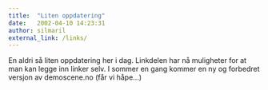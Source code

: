 ```yaml
---
title:  "Liten oppdatering"
date:   2002-04-10 14:23:31
author: silmaril
external_link: /links/
---
```

En aldri så liten oppdatering her i dag. Linkdelen har nå muligheter for
at man kan legge inn linker selv. I sommer en gang kommer en ny og
forbedret versjon av demoscene.no (får vi håpe...)

